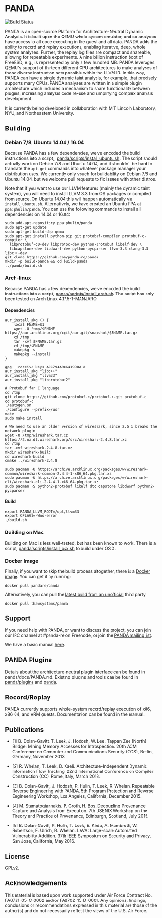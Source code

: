 # PANDA

[![Build Status](https://travis-ci.org/panda-re/panda.svg?branch=master)](https://travis-ci.org/panda-re/panda)

PANDA is an open-source Platform for Architecture-Neutral Dynamic Analysis. It
is built upon the QEMU whole system emulator, and so analyses have access to all
code executing in the guest and all data. PANDA adds the ability to record and
replay executions, enabling iterative, deep, whole system analyses. Further, the
replay log files are compact and shareable, allowing for repeatable experiments.
A nine billion instruction boot of FreeBSD, e.g., is represented by only a few
hundred MB. PANDA leverages QEMU's support of thirteen different CPU
architectures to make analyses of those diverse instruction sets possible within
the LLVM IR. In this way, PANDA can have a single dynamic taint analysis, for
example, that precisely supports many CPUs. PANDA analyses are written in a
simple plugin architecture which includes a mechanism to share functionality
between plugins, increasing analysis code re-use and simplifying complex
analysis development.

It is currently being developed in collaboration with MIT Lincoln
Laboratory, NYU, and Northeastern University.

## Building

###  Debian 7/8, Ubuntu 14.04 / 16.04
Because PANDA has a few dependencies, we've encoded the build instructions into
a script,, [panda/scripts/install\_ubuntu.sh](panda/scripts/install\_ubuntu.sh).
The script should actually work on Debian 7/8 and Ubuntu 14.04, and it
shouldn't be hard to translate the `apt-get` commands into whatever package
manager your distribution uses. We currently only vouch for buildability  on
Debian 7/8 and Ubuntu 14.04, but we welcome pull requests to fix issues with
other distros.

Note that if you want to use our LLVM features (mainly the dynamic taint
system), you will need to install LLVM 3.3 from OS packages or compiled from
source. On Ubuntu 14.04 this will happen automatically via `install_ubuntu.sh`.
Alternatively, we have created an Ubuntu PPA at `ppa:phulin/panda`. You can use
the following commands to install all dependencies on 14.04 or 16.04:

```
sudo add-apt-repository ppa:phulin/panda
sudo apt-get update
sudo apt-get build-dep qemu
sudo apt-get install python-pip git protobuf-compiler protobuf-c-compiler \
  libprotobuf-c0-dev libprotoc-dev python-protobuf libelf-dev \
  libcapstone-dev libdwarf-dev python-pycparser llvm-3.3 clang-3.3 libc++-dev
git clone https://github.com/panda-re/panda
mkdir -p build-panda && cd build-panda
../panda/build.sh
```

### Arch-linux
Because PANDA has a few dependencies, we've encoded the build instructions into
a script, [panda/scripts/install\_arch.sh](panda/scripts/install\_arch.sh).
The script has only been tested on Arch Linux 4.17.5-1-MANJARO

#### Dependencies
```
aur_install_pkg () {
	local FNAME=$1
	wget -O /tmp/$FNAME https://aur.archlinux.org/cgit/aur.git/snapshot/$FNAME.tar.gz
	cd /tmp
	tar -xvf $FNAME.tar.gz
	cd /tmp/$FNAME
	makepkg -s
	makepkg --install
}

gpg --receive-keys A2C794A986419D8A #
aur_install_pkg "libc++"
aur_install_pkg "llvm33"
aur_install_pkg "libprotobuf2"

# Protobuf for C language
cd /tmp
git clone https://github.com/protobuf-c/protobuf-c.git protobuf-c
cd protobuf-c
./autogen.sh
./configure --prefix=/usr
make
sudo make install

# We need to use an older version of wireshark, since 2.5.1 breaks the network plugin
wget -O /tmp/wireshark.tar.xz https://2.na.dl.wireshark.org/src/wireshark-2.4.8.tar.xz
cd /tmp
tar -xvf wireshark-2.4.8.tar.xz
mkdir wireshark-build
cd wireshark-build
cmake ../wireshark-2.4.8

sudo pacman -U https://archive.archlinux.org/packages/w/wireshark-common/wireshark-common-2.4.4-1-x86_64.pkg.tar.xz
sudo pacman -U https://archive.archlinux.org/packages/w/wireshark-cli/wireshark-cli-2.4.4-1-x86_64.pkg.tar.xz
sudo pacman -S python2-protobuf libelf dtc capstone libdwarf python2-pycparser
```
#### Build

```
export PANDA_LLVM_ROOT=/opt/llvm33
export CFLAGS=-Wno-error
./build.sh
```

### Building on Mac

Building on Mac is less well-tested, but has been known to work. There is a script,
[panda/scripts/install\_osx.sh](panda/scripts/install\_osx.sh) to build under OS X.

### Docker Image

Finally, if you want to skip the build process altogether, there is a 
[Docker image](https://hub.docker.com/r/pandare/panda). You can get it by running:

    docker pull pandare/panda

Alternatively, you can pull the [latest build from an unofficial](https://hub.docker.com/r/thawsystems/panda) third party.

    docker pull thawsystems/panda

## Support

If you need help with PANDA, or want to discuss the project, you can join our
IRC channel at #panda-re on Freenode, or join the [PANDA mailing
list](http://mailman.mit.edu/mailman/listinfo/panda-users).

We have a basic manual [here](panda/docs/manual.md).

## PANDA Plugins

Details about the architecture-neutral plugin interface can be found in
[panda/docs/PANDA.md](panda/docs/PANDA.md). Existing plugins and tools can be found in
[panda/plugins](panda/plugins) and [panda](panda).

## Record/Replay

PANDA currently supports whole-system record/replay execution of x86, x86\_64,
and ARM guests. Documentation can be found in
[the manual](panda/docs/manual.md#recordreplay-details).

## Publications

* [1] B. Dolan-Gavitt, T. Leek, J. Hodosh, W. Lee.  Tappan Zee (North) Bridge:
Mining Memory Accesses for Introspection. 20th ACM Conference on Computer and
Communications Security (CCS), Berlin, Germany, November 2013.

* [2] R. Whelan, T. Leek, D. Kaeli.  Architecture-Independent Dynamic
Information Flow Tracking. 22nd International Conference on Compiler
Construction (CC), Rome, Italy, March 2013.

* [3] B. Dolan-Gavitt, J. Hodosh, P. Hulin, T. Leek, R. Whelan.
Repeatable Reverse Engineering with PANDA. 5th Program Protection and Reverse
Engineering Workshop, Los Angeles, California, December 2015.

* [4] M. Stamatogiannakis, P. Groth, H. Bos. Decoupling Provenance
Capture and Analysis from Execution. 7th USENIX Workshop on the Theory
and Practice of Provenance, Edinburgh, Scotland, July 2015.

* [5] B. Dolan-Gavitt, P. Hulin, T. Leek, E. Kirda, A. Mambretti,
W. Robertson, F. Ulrich, R. Whelan. LAVA: Large-scale Automated Vulnerability
Addition. 37th IEEE Symposium on Security and Privacy, San Jose,
California, May 2016.

## License

GPLv2.

## Acknowledgements

This material is based upon work supported under Air Force Contract No.
FA8721-05-C-0002 and/or FA8702-15-D-0001. Any opinions, findings,
conclusions or recommendations expressed in this material are those of
the author(s) and do not necessarily reflect the views of the U.S. Air
Force.
